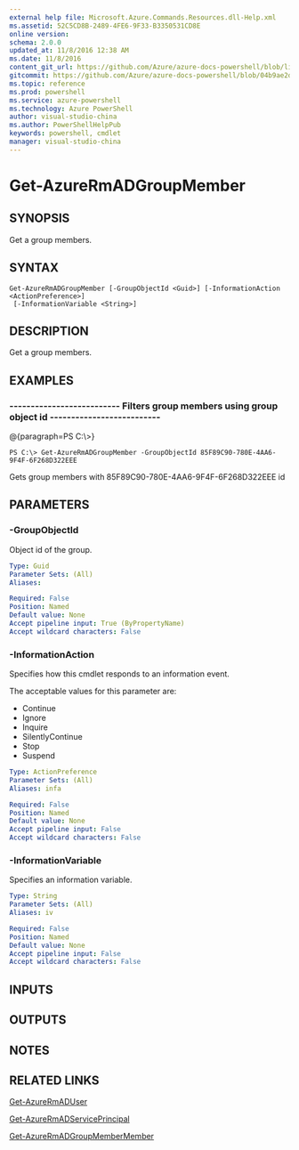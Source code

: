 ```yaml
---
external help file: Microsoft.Azure.Commands.Resources.dll-Help.xml
ms.assetid: 52C5CD8B-2489-4FE6-9F33-B3350531CD8E
online version: 
schema: 2.0.0
updated_at: 11/8/2016 12:38 AM
ms.date: 11/8/2016
content_git_url: https://github.com/Azure/azure-docs-powershell/blob/live/azureps-cmdlets-docs/ResourceManager/AzureRM.Resources/v3.3.0/Get-AzureRmADGroupMember.md
gitcommit: https://github.com/Azure/azure-docs-powershell/blob/04b9ae2d1c44a3ada330f570237886794cede893/azureps-cmdlets-docs/ResourceManager/AzureRM.Resources/v3.3.0/Get-AzureRmADGroupMember.md
ms.topic: reference
ms.prod: powershell
ms.service: azure-powershell
ms.technology: Azure PowerShell
author: visual-studio-china
ms.author: PowerShellHelpPub
keywords: powershell, cmdlet
manager: visual-studio-china
---
```


# Get-AzureRmADGroupMember

## SYNOPSIS
Get a group members.

## SYNTAX

```
Get-AzureRmADGroupMember [-GroupObjectId <Guid>] [-InformationAction <ActionPreference>]
 [-InformationVariable <String>]
```

## DESCRIPTION
Get a group members.

## EXAMPLES

### --------------------------  Filters group members using group object id  --------------------------
@{paragraph=PS C:\\\>}

```
PS C:\> Get-AzureRmADGroupMember -GroupObjectId 85F89C90-780E-4AA6-9F4F-6F268D322EEE
```

Gets group members with 85F89C90-780E-4AA6-9F4F-6F268D322EEE id

## PARAMETERS

### -GroupObjectId
Object id of the group.

```yaml
Type: Guid
Parameter Sets: (All)
Aliases: 

Required: False
Position: Named
Default value: None
Accept pipeline input: True (ByPropertyName)
Accept wildcard characters: False
```

### -InformationAction
Specifies how this cmdlet responds to an information event.

The acceptable values for this parameter are:

- Continue
- Ignore
- Inquire
- SilentlyContinue
- Stop
- Suspend

```yaml
Type: ActionPreference
Parameter Sets: (All)
Aliases: infa

Required: False
Position: Named
Default value: None
Accept pipeline input: False
Accept wildcard characters: False
```

### -InformationVariable
Specifies an information variable.

```yaml
Type: String
Parameter Sets: (All)
Aliases: iv

Required: False
Position: Named
Default value: None
Accept pipeline input: False
Accept wildcard characters: False
```

## INPUTS

## OUTPUTS

## NOTES

## RELATED LINKS

[Get-AzureRmADUser]()

[Get-AzureRmADServicePrincipal]()

[Get-AzureRmADGroupMemberMember]()

